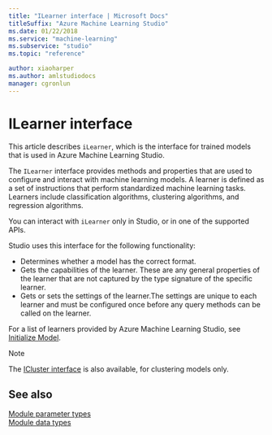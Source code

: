 ```yaml
---
title: "ILearner interface | Microsoft Docs"
titleSuffix: "Azure Machine Learning Studio"
ms.date: 01/22/2018
ms.service: "machine-learning"
ms.subservice: "studio"
ms.topic: "reference"

author: xiaoharper
ms.author: amlstudiodocs
manager: cgronlun
---
```

# ILearner interface

This article describes `iLearner`, which is the interface for trained models that is used in Azure Machine Learning Studio.

The `ILearner` interface provides methods and properties that are used to configure and interact with machine learning models. A learner is defined as a set of instructions that perform standardized machine learning tasks. Learners include classification algorithms, clustering algorithms, and regression algorithms.

You can interact with `iLearner` only in Studio, or in one of the supported APIs.

Studio uses this interface for the following functionality:

+ Determines whether a model has the correct format.
+ Gets the capabilities of the learner. These are any general properties of the learner that are not captured by the type signature of the specific learner.
+ Gets or sets the settings of the learner.The settings are unique to each learner and must be configured once before any query methods can be called on the learner.

For a list of learners provided by Azure Machine Learning Studio, see [Initialize Model](machine-learning-initialize-model.md).  

> [!NOTE]
> The [ICluster interface](icluster-interface.md) is also available, for clustering models only.

## See also

 [Module parameter types](machine-learning-module-parameter-types.md)   
 [Module data types](machine-learning-module-data-types.md)
